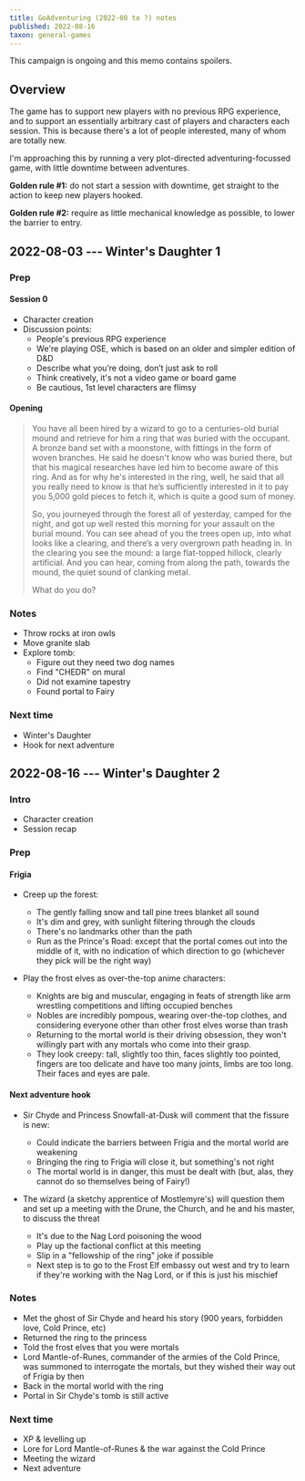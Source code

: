 ```yaml
---
title: GoAdventuring (2022-08 to ?) notes
published: 2022-08-16
taxon: general-games
---
```


<aside class="highlight">This campaign is ongoing and this memo contains spoilers.</aside>

Overview
--------

The game has to support new players with no previous RPG experience,
and to support an essentially arbitrary cast of players and characters
each session.  This is because there's a lot of people interested,
many of whom are totally new.

I'm approaching this by running a very plot-directed
adventuring-focussed game, with little downtime between adventures.

**Golden rule #1:** do not start a session with downtime, get straight
to the action to keep new players hooked.

**Golden rule #2:** require as little mechanical knowledge as
possible, to lower the barrier to entry.


2022-08-03 --- Winter's Daughter 1
----------------------------------

### Prep

#### Session 0

- Character creation
- Discussion points:
  - People's previous RPG experience
  - We're playing OSE, which is based on an older and simpler edition
    of D&D
  - Describe what you’re doing, don’t just ask to roll
  - Think creatively, it's not a video game or board game
  - Be cautious, 1st level characters are flimsy

#### Opening

> You have all been hired by a wizard to go to a centuries-old burial
> mound and retrieve for him a ring that was buried with the occupant.
> A bronze band set with a moonstone, with fittings in the form of
> woven branches.  He said he doesn't know who was buried there, but
> that his magical researches have led him to become aware of this
> ring.  And as for why he's interested in the ring, well, he said
> that all you really need to know is that he’s sufficiently
> interested in it to pay you 5,000 gold pieces to fetch it, which is
> quite a good sum of money.
>
> So, you journeyed through the forest all of yesterday, camped for
> the night, and got up well rested this morning for your assault on
> the burial mound.  You can see ahead of you the trees open up, into
> what looks like a clearing, and there’s a very overgrown path
> heading in.  In the clearing you see the mound: a large flat-topped
> hillock, clearly artificial.  And you can hear, coming from along
> the path, towards the mound, the quiet sound of clanking metal.
>
> What do you do?

### Notes

- Throw rocks at iron owls
- Move granite slab
- Explore tomb:
  - Figure out they need two dog names
  - Find "CHEDR" on mural
  - Did not examine tapestry
  - Found portal to Fairy

### Next time

- Winter's Daughter
- Hook for next adventure


2022-08-16 --- Winter's Daughter 2
----------------------------------

### Intro

- Character creation
- Session recap

### Prep

#### Frigia

- Creep up the forest:
  - The gently falling snow and tall pine trees blanket all sound
  - It's dim and grey, with sunlight filtering through the clouds
  - There's no landmarks other than the path
  - Run as the Prince's Road: except that the portal comes out into
    the middle of it, with no indication of which direction to go
    (whichever they pick will be the right way)

- Play the frost elves as over-the-top anime characters:
  - Knights are big and muscular, engaging in feats of strength like
    arm wrestling competitions and lifting occupied benches
  - Nobles are incredibly pompous, wearing over-the-top clothes, and
    considering everyone other than other frost elves worse than trash
  - Returning to the mortal world is their driving obsession, they
    won't willingly part with any mortals who come into their grasp.
  - They look creepy: tall, slightly too thin, faces slightly too
    pointed, fingers are too delicate and have too many joints, limbs
    are too long.  Their faces and eyes are pale.

#### Next adventure hook

- Sir Chyde and Princess Snowfall-at-Dusk will comment that the
  fissure is new:
  - Could indicate the barriers between Frigia and the mortal world
    are weakening
  - Bringing the ring to Frigia will close it, but something's not
    right
  - The mortal world is in danger, this must be dealt with (but, alas,
    they cannot do so themselves being of Fairy!)

- The wizard (a sketchy apprentice of Mostlemyre's) will question them
  and set up a meeting with the Drune, the Church, and he and his
  master, to discuss the threat
  - It's due to the Nag Lord poisoning the wood
  - Play up the factional conflict at this meeting
  - Slip in a "fellowship of the ring" joke if possible
  - Next step is to go to the Frost Elf embassy out west and try to
    learn if they're working with the Nag Lord, or if this is just his
    mischief

### Notes

- Met the ghost of Sir Chyde and heard his story (900 years, forbidden
  love, Cold Prince, etc)
- Returned the ring to the princess
- Told the frost elves that you were mortals
- Lord Mantle-of-Runes, commander of the armies of the Cold Prince,
  was summoned to interrogate the mortals, but they wished their way
  out of Frigia by then
- Back in the mortal world with the ring
- Portal in Sir Chyde's tomb is still active

### Next time

- XP & levelling up
- Lore for Lord Mantle-of-Runes & the war against the Cold Prince
- Meeting the wizard
- Next adventure

